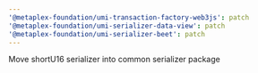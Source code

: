 ```yaml
---
'@metaplex-foundation/umi-transaction-factory-web3js': patch
'@metaplex-foundation/umi-serializer-data-view': patch
'@metaplex-foundation/umi-serializer-beet': patch
---
```


Move shortU16 serializer into common serializer package

